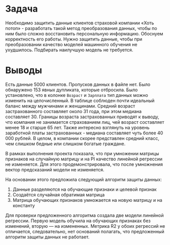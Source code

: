 # Задача
Необходимо защитить данные клиентов страховой компании «Хоть потоп» - разработать такой метод преобразования данных, чтобы по ним было сложно восстановить персональную информацию. Обоснуем корректность его работы.
Нужно защитить данные, чтобы при преобразовании качество моделей машинного обучения не ухудшилось. Подбирать наилучшую модель не требуется.

# Выводы
Есть данные 5000 клиентов. Пропусков данных в файле нет. Было обнаружено 153 явных дупликата, которые отбросила.
Было установлено, что в колонке `Возраст` и `Зарплата` тип данных можно изменить на целочисленный.
В таблице соблюден почти идеальный баланс между мужчинами и женщинами. Средний возраст застрахованного составляет около 31 года, при этом медиана составляет 30. Границы возраста застрахованных приводят к выводу, что компания не занимается страхованием лиц, чей возраст составляет менее 18 и старше 65 лет. Также интересно взглянуть на уровень заработной платы застрахованных - медиана составляет чуть более 40 000 рублей. В целом, в компании скорее представлен средний класс, чем слишком бедные или слишком богатые граждане. 

В рамках выполнения проекта показала, что при умножении матрицы признаков на случайную  матрицу и на PI качество линейной регрессии не изменяется.
Для этого продемонстрировала, что после умножнения вектор предсказаний модели не изменяется. 

На основании этого предложила следующий алгоритм защиты данных:
1.   Данные разделяются на обучающие признаки и целевой признак
2.   Создаётся случайная обратимая матрица
3.   Матрица обучающих признаков умножается на новую матрицу и на константу

Для проверки предложенного алгоритма создала две модели линейной регрессии.
Первую модель обучила на обучающих признаках без изменений, вторую — на измененных. Метрика R2 у обоих регрессий не отличается, следовательно, нет оснований полагать, что предложенный алгоритм защиты данных не работает.
